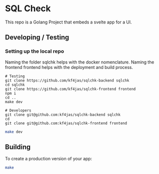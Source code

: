 # SQL Check 

This repo is a Golang Project that embeds a svelte app for a UI.

## Developing / Testing


### Setting up the local repo

Naming the folder sqlchk helps with the docker nomenclature. Naming the frontend frontend helps with the deployment and build process.

```
# Testing
git clone https://github.com/kf4jas/sqlchk-backend sqlchk
cd sqlchk
git clone https://github.com/kf4jas/sqlchk-frontend frontend
npm i
cd ..
make dev

# Developers
git clone git@github.com:kf4jas/sqlchk-backend sqlchk
cd 
git clone git@github.com:kf4jas/sqlchk-frontend frontend
```

```bash
make dev
```

## Building

To create a production version of your app:

```bash
make
```

